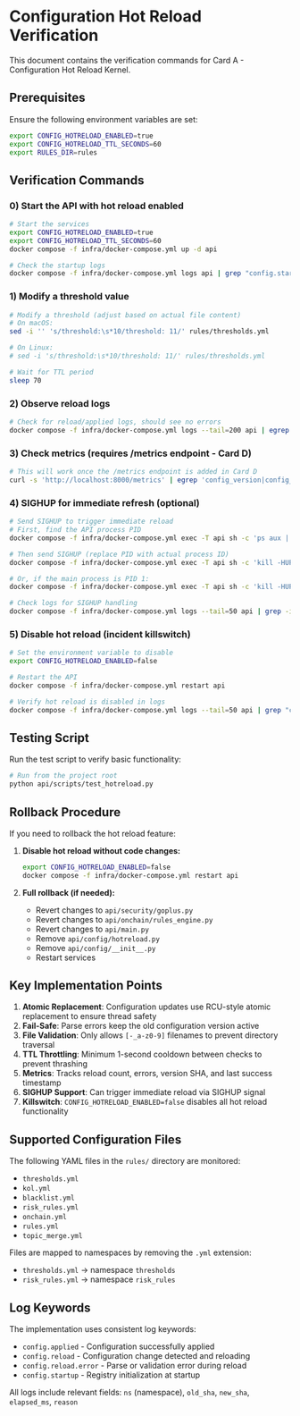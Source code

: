 # Configuration Hot Reload Verification

This document contains the verification commands for Card A - Configuration Hot Reload Kernel.

## Prerequisites

Ensure the following environment variables are set:
```bash
export CONFIG_HOTRELOAD_ENABLED=true
export CONFIG_HOTRELOAD_TTL_SECONDS=60
export RULES_DIR=rules
```

## Verification Commands

### 0) Start the API with hot reload enabled

```bash
# Start the services
export CONFIG_HOTRELOAD_ENABLED=true
export CONFIG_HOTRELOAD_TTL_SECONDS=60
docker compose -f infra/docker-compose.yml up -d api

# Check the startup logs
docker compose -f infra/docker-compose.yml logs api | grep "config.startup"
```

### 1) Modify a threshold value

```bash
# Modify a threshold (adjust based on actual file content)
# On macOS:
sed -i '' 's/threshold:\s*10/threshold: 11/' rules/thresholds.yml

# On Linux:
# sed -i 's/threshold:\s*10/threshold: 11/' rules/thresholds.yml

# Wait for TTL period
sleep 70
```

### 2) Observe reload logs

```bash
# Check for reload/applied logs, should see no errors
docker compose -f infra/docker-compose.yml logs --tail=200 api | egrep 'config.reload|config.applied|config.reload.error'
```

### 3) Check metrics (requires /metrics endpoint - Card D)

```bash
# This will work once the /metrics endpoint is added in Card D
curl -s 'http://localhost:8000/metrics' | egrep 'config_version|config_reload_total|config_reload_errors_total|config_last_success_unixtime'
```

### 4) SIGHUP for immediate refresh (optional)

```bash
# Send SIGHUP to trigger immediate reload
# First, find the API process PID
docker compose -f infra/docker-compose.yml exec -T api sh -c 'ps aux | grep "python.*main" | grep -v grep'

# Then send SIGHUP (replace PID with actual process ID)
docker compose -f infra/docker-compose.yml exec -T api sh -c 'kill -HUP 1'

# Or, if the main process is PID 1:
docker compose -f infra/docker-compose.yml exec -T api sh -c 'kill -HUP 1'

# Check logs for SIGHUP handling
docker compose -f infra/docker-compose.yml logs --tail=50 api | grep -i sighup
```

### 5) Disable hot reload (incident killswitch)

```bash
# Set the environment variable to disable
export CONFIG_HOTRELOAD_ENABLED=false

# Restart the API
docker compose -f infra/docker-compose.yml restart api

# Verify hot reload is disabled in logs
docker compose -f infra/docker-compose.yml logs --tail=50 api | grep "config.startup"
```

## Testing Script

Run the test script to verify basic functionality:

```bash
# Run from the project root
python api/scripts/test_hotreload.py
```

## Rollback Procedure

If you need to rollback the hot reload feature:

1. **Disable hot reload without code changes:**
   ```bash
   export CONFIG_HOTRELOAD_ENABLED=false
   docker compose -f infra/docker-compose.yml restart api
   ```

2. **Full rollback (if needed):**
   - Revert changes to `api/security/goplus.py`
   - Revert changes to `api/onchain/rules_engine.py`
   - Revert changes to `api/main.py`
   - Remove `api/config/hotreload.py`
   - Remove `api/config/__init__.py`
   - Restart services

## Key Implementation Points

1. **Atomic Replacement**: Configuration updates use RCU-style atomic replacement to ensure thread safety
2. **Fail-Safe**: Parse errors keep the old configuration version active
3. **File Validation**: Only allows `[-_a-z0-9]` filenames to prevent directory traversal
4. **TTL Throttling**: Minimum 1-second cooldown between checks to prevent thrashing
5. **Metrics**: Tracks reload count, errors, version SHA, and last success timestamp
6. **SIGHUP Support**: Can trigger immediate reload via SIGHUP signal
7. **Killswitch**: `CONFIG_HOTRELOAD_ENABLED=false` disables all hot reload functionality

## Supported Configuration Files

The following YAML files in the `rules/` directory are monitored:
- `thresholds.yml`
- `kol.yml`
- `blacklist.yml`
- `risk_rules.yml`
- `onchain.yml`
- `rules.yml`
- `topic_merge.yml`

Files are mapped to namespaces by removing the `.yml` extension:
- `thresholds.yml` → namespace `thresholds`
- `risk_rules.yml` → namespace `risk_rules`

## Log Keywords

The implementation uses consistent log keywords:
- `config.applied` - Configuration successfully applied
- `config.reload` - Configuration change detected and reloading
- `config.reload.error` - Parse or validation error during reload
- `config.startup` - Registry initialization at startup

All logs include relevant fields: `ns` (namespace), `old_sha`, `new_sha`, `elapsed_ms`, `reason`